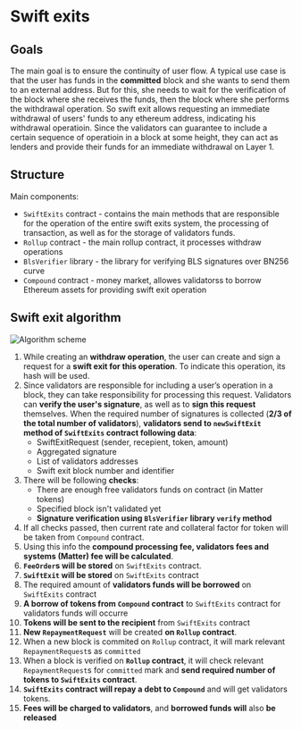 # Swift exits

## Goals

The main goal is to ensure the continuity of user flow. A typical use case is that the user has funds in the **committed** block and she wants to send them to an external address. But for this, she needs to wait for the verification of the block where she receives the funds, then the block where she performs the withdrawal operation. So swift exit allows requesting an immediate withdrawal of users' funds to any ethereum address, indicating his withdrawal operatioin. Since the validators can guarantee to include a certain sequence of operatioin in a block at some height, they can act as lenders and provide their funds for an immediate withdrawal on Layer 1.

## Structure

Main components:
- `SwiftExits` contract - contains the main  methods that are responsible for the operation of the entire swift exits system, the processing of transaction, as well as for the storage of validators funds.
- `Rollup` contract - the main rollup contract, it processes withdraw operations
- `BlsVerifier` library - the library for verifying BLS signatures over BN256 curve
- `Compound` contract - money market, allowes validatorss to borrow Ethereum assets for providing swift exit operation

## Swift exit algorithm

![Algorithm scheme](https://i.imgur.com/5D1H486.png)

1. While creating an **withdraw operation**, the user can create and sign a request for a **swift exit for this operation**. To indicate this operation, its hash will be used.
2. Since validators are responsible for including a user’s operation in a block, they can take responsibility for processing this request. Validators can **verify the user's signature**, as well as to **sign this request** themselves. When the required number of signatures is collected (**2/3 of the total number of validators**), **validators send to `newSwiftExit` method of `SwiftExits` contract following data**:
   - SwiftExitRequest (sender, recepient, token, amount)
   - Aggregated signature
   - List of validators addresses
   - Swift exit block number and identifier
3. There will be following **checks**:
   - There are enough free validators funds on contract (in Matter tokens)
   - Specified block isn't validated yet
   - **Signature verification using `BlsVerifier` library `verify` method**
4. If all checks passed, then current rate and collateral factor for token will be taken from `Compound` contract.
5. Using this info the **compound processing fee, validators fees and systems (Matter) fee will be calculated**.
6. **`FeeOrder`s will be stored** on `SwiftExits` contract.
7. **`SwiftExit` will be stored** on `SwiftExits` contract
8. The required amount of **validators funds will be borrowed** on `SwiftExits` contract
9. **A borrow of tokens from `Compound` contract** to `SwiftExits` contract for validators funds will occurre
10. **Tokens will be sent to the recipient** from `SwiftExits` contract
11. **New `RepaymentRequest`** will be created **on `Rollup` contract**.
12. When a new block is commited on `Rollup` contract, it will mark relevant `RepaymentRequest`s as `committed`
13. When a block is verified on **`Rollup` contract**, it will check relevant `RepaymentRequest`s for `committed` mark and **send required number of tokens to `SwiftExits` contract**.
14. **`SwiftExits` contract will repay a debt to `Compound`** and will get validators tokens.
15. **Fees will be charged to validators**, and **borrowed funds will** also **be released**

<!-- ## Contract creation

The `SwiftExitsEther` and `SwiftExitsErc20` contract constructors include the creation of the `SwiftExitsInternal` contract.
To create a contract, you must specify:
- token contract address (`address(0)` in case of *Ether*)
- contract management address
- address of `Rollup` contract
- address of `BlsVerifier` contract
- address of the contract `owner`

When creating a contract, a token is checked in Governance contract.
Also, the last **verified** block will be received from `Rollup` contract.

The governor of Governance contract will need to specify the address of the created `SwiftExitsInternal` contract in the `Rollup` contract by calling the `addSwiftExits(tokenId, lendingAddress)` method.

## **Validators'** deposit

Validators can supply their *Ether* account directly by calling the `supply(to)` method of `SwiftExitsEther` contract with the value of the desired deposit in *Ether*.
To supply the account in *ERC-20* tokens, it is necessary to call the `supply(amount, to)` method on the corresponding `SwiftExitsErc20` contract.  Value of *Ether* is specified in the transactions' value option field.
The *to* field exists so that the user can supply to the account of another user if desired.

When these methods are executed, the internal method `supplyInternal(amount, to)` of `SwiftExitsInternal` contract, will be called. In this case, *ERC-20* tokens will be received on the contract through the `transferIn(amount)` method.

Next, corresponding records will be created in the mapping of the `SwiftExitsInternal` contract, reflecting the funds supplied to the user's account (by his ethereum address), as well as an increase in the funds available for lending.

## **Validators'** balance

The validator can find out the balance of his account from the validators' supplies mapping at any time, indicating his ethereum address as a key.

## **Validators'** funds withdrawal

The validator can call `requestWithdraw(amount, to)` method to withdraw his funds from his lending account (the validator MUST own this account and have enough funds on it).

In the case of a sufficient amount of non-borrowed funds on the contract, an immediate withdrawal of funds will occur.

Otherwise, a request for a deferred withdrawal of funds will be created.

### Immediate withdrawal

On `SwiftExitsInternal` contract, changes will occur: the change in the user's balance and the amount of funds available for the borrowing will decrease. If the user withdraws the full amount, then his account will be deleted.

### Deferred withdrawal

The available amount of funds will be withdrawn, for a gradual automatic withdrawal of the remaining, a `DefferedWithdrawOrder` will be created. Each time the available funds will be increased, all `DefferedWithdrawOrder`s will spend these funds until all of them are fulfilled.

## Swift exit request

The user can create and sign a request for a swift exit for his withdraw operation. Validators can verify the user's signature, as well as to sign this request themselves. When the required number of signatures is collected (2/3 of the total number of validators), they are aggregated and validated on the contract.

After that, on `Rollup` contract specified recipient balance will be reduced by the operation amount. So after validating the block with this operation, the total amount for it is equal to 0.

Depending on the amount of free funds on the `SwiftExitsInternal` contract, there will be created an Immediate exit request or Deffered exit request.

Thus, the user will borrow the free funds of validators. This debt will be repaid automatically when verification of the specified `Rollup` block containing the operation occurs. The full amount of this operation will be sent from `Rollup` contract to `SwiftExitsInternal` contract to cover costs and accrue validators fees.

### Immediate exit

If there is a sufficient amount of free funds, then an `immediateExit` metod will be called, otherwise a swift exit request (`SwiftExitOrder`) will be created.

`SwiftExitOrder` is tied to the corresponding block and contains information about the amount of funds and a payment recepient.

### Deffered exit

The validator can fulfill `SwiftExitOrder` request by its identifier in the request block through the `supplyOrder(blockNumber, orderId, sendingAmount, validator)` method. Thus, the validator will supply the balance of his account and free contract funds, and as a result, the `immediateExit` method will be called, after which the record of this request will be deleted.

### Transfering process

In the `transferOut(amount, receiver)` method, the specified funds will be transferred from the contract to the specified withdraw destination address.

Fees for each validator and contract holder will be calculated. The fee will be credited upon verification of the specified `Rollup` block.

Also, a deduction of a specified amount of funds from available funds of creditors will occur.

Fees are calculated in the `getCurrentInterestRates()` method, which validators and users can call to determine the need for themselves to participate in the lending process.

## Swift exit fulfillment

Upon verification of the next `Rollup` block, its borrow orders will be deleted, fees charged, and borrowed funds released. This operation is performed from the `Rollup` contract by calling the `newVerifiedBlock (blockNumber)` method.

### Swift exit repayment

Funds will be transferred to the SwiftExits contract through the call of `repayBorrow(amount)` method from the Rollup contract. This call is supposed to be made during verification of the corresponding `Rollup` block. -->

<!-- ## Interest Rate calculations

Utilization ratio: 
`u = totalBorrowed / (totalSupply + totatBorrowed)`

Borrowing Interest Rate:
`BIR = MULTIPLIER * u + BASE_RATE`

Supply Interest Rate:
`SIR = BIR * u * (1 - SPREAD)`

Borrower fee:
`borrowerFee = bir * amount`

Validators fees:
`validatorsFees = borrowerFee * SIR`

Owner (Matter) fee:
`ownerFee = borrowerFee - validatorsFees`

Single validator fee:
`fee = validatorsFees * (validatorsSupplies[validatorId] / totalSupply)` -->

